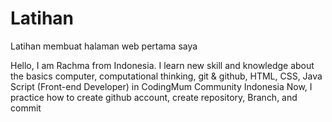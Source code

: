# Latihan
Latihan membuat halaman web pertama saya

Hello, I am Rachma from Indonesia.
I learn new skill and knowledge about the basics computer, computational thinking, git & github, HTML, CSS, Java Script (Front-end Developer) in CodingMum Community Indonesia
Now, I practice how to create github account, create repository, Branch, and commit

